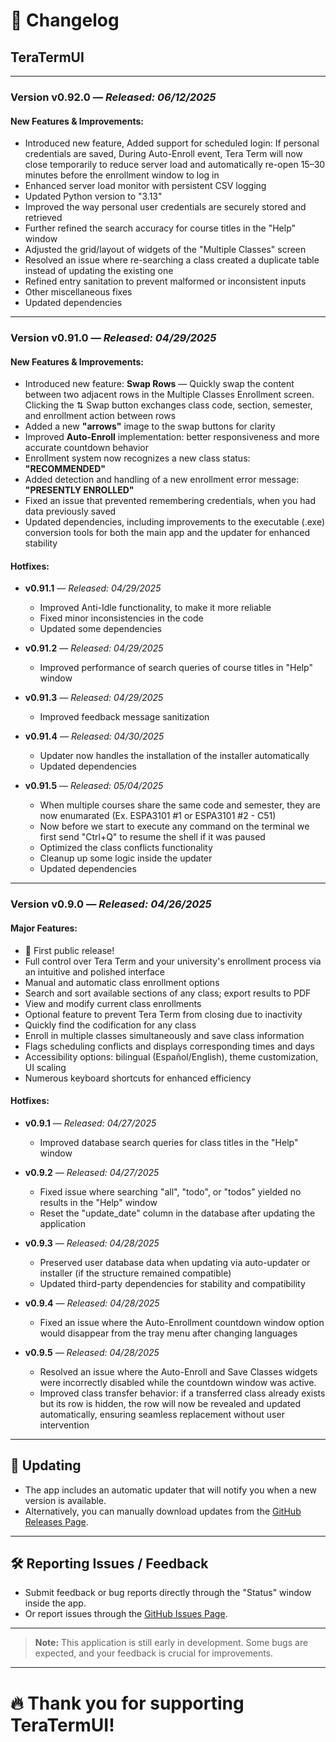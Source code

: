 # 📜 Changelog

## TeraTermUI

---

### **Version v0.92.0** — *Released: 06/12/2025*  

#### New Features & Improvements:
- Introduced new feature, Added support for scheduled login: If personal credentials are saved, During Auto-Enroll event, Tera Term will now close temporarily to reduce server load and automatically re-open 15–30 minutes before the enrollment window to log in
- Enhanced server load monitor with persistent CSV logging
- Updated Python version to "3.13"
- Improved the way personal user credentials are securely stored and retrieved
- Further refined the search accuracy for course titles in the "Help" window
- Adjusted the grid/layout of widgets of the "Multiple Classes" screen
- Resolved an issue where re-searching a class created a duplicate table instead of updating the existing one
- Refined entry sanitation to prevent malformed or inconsistent inputs
- Other miscellaneous fixes
- Updated dependencies

---

### **Version v0.91.0** — *Released: 04/29/2025*  

#### New Features & Improvements:
- Introduced new feature: **Swap Rows** — Quickly swap the content between two adjacent rows in the Multiple Classes Enrollment screen. Clicking the ⇅ Swap button exchanges class code, section, semester, and enrollment action between rows
- Added a new **"arrows"** image to the swap buttons for clarity
- Improved **Auto-Enroll** implementation: better responsiveness and more accurate countdown behavior
- Enrollment system now recognizes a new class status: **"RECOMMENDED"**
- Added detection and handling of a new enrollment error message: **"PRESENTLY ENROLLED"**
- Fixed an issue that prevented remembering credentials, when you had data previously saved
- Updated dependencies, including improvements to the executable (.exe) conversion tools for both the main app and the updater for enhanced stability

#### Hotfixes:
- **v0.91.1** — *Released: 04/29/2025*
  - Improved Anti-Idle functionality, to make it more reliable
  - Fixed minor inconsistencies in the code
  - Updated some dependencies

- **v0.91.2** — *Released: 04/29/2025*
  - Improved performance of search queries of course titles in "Help" window

- **v0.91.3** — *Released: 04/29/2025*
  - Improved feedback message sanitization

- **v0.91.4** — *Released: 04/30/2025*
  - Updater now handles the installation of the installer automatically
  - Updated dependencies

- **v0.91.5** — *Released: 05/04/2025*
  - When multiple courses share the same code and semester, they are now enumarated (Ex. ESPA3101 #1 or ESPA3101 #2 - C51)
  - Now before we start to execute any command on the terminal we first send "Ctrl+Q" to resume the shell if it was paused
  - Optimized the class conflicts functionality
  - Cleanup up some logic inside the updater
  - Updated dependencies

---

### **Version v0.9.0** — *Released: 04/26/2025*  

#### Major Features:
- 🎉 First public release!
- Full control over Tera Term and your university's enrollment process via an intuitive and polished interface
- Manual and automatic class enrollment options
- Search and sort available sections of any class; export results to PDF
- View and modify current class enrollments
- Optional feature to prevent Tera Term from closing due to inactivity
- Quickly find the codification for any class
- Enroll in multiple classes simultaneously and save class information
- Flags scheduling conflicts and displays corresponding times and days
- Accessibility options: bilingual (Español/English), theme customization, UI scaling
- Numerous keyboard shortcuts for enhanced efficiency

#### Hotfixes:
- **v0.9.1** — *Released: 04/27/2025*  
  - Improved database search queries for class titles in the "Help" window

- **v0.9.2** — *Released: 04/27/2025*  
  - Fixed issue where searching "all", "todo", or "todos" yielded no results in the "Help" window
  - Reset the "update_date" column in the database after updating the application

- **v0.9.3** — *Released: 04/28/2025*  
  - Preserved user database data when updating via auto-updater or installer (if the structure remained compatible)
  - Updated third-party dependencies for stability and compatibility

- **v0.9.4** — *Released: 04/28/2025*  
  - Fixed an issue where the Auto-Enrollment countdown window option would disappear from the tray menu after changing languages

- **v0.9.5** — *Released: 04/28/2025*  
  - Resolved an issue where the Auto-Enroll and Save Classes widgets were incorrectly disabled while the countdown window was active.
  - Improved class transfer behavior: if a transferred class already exists but its row is hidden, the row will now be revealed and updated automatically, ensuring seamless replacement without user intervention
  
---

## 🔄 Updating

- The app includes an automatic updater that will notify you when a new version is available.
- Alternatively, you can manually download updates from the [GitHub Releases Page](https://github.com/Hanuwa/TeraTermUI/releases/latest).

---

## 🛠️ Reporting Issues / Feedback

- Submit feedback or bug reports directly through the "Status" window inside the app.
- Or report issues through the [GitHub Issues Page](https://github.com/Hanuwa/TeraTermUI/issues).

---

> **Note:** This application is still early in development. Some bugs are expected, and your feedback is crucial for improvements.

---

# 🔥 Thank you for supporting TeraTermUI!
